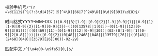 校验手机号`/^(?=\d{11}$)^1(?:3\d|4[57]|5[^4\D]|66|7[^249\D]|8\d|9[89])\d{8}$/`

时间格式YYYY-MM-DD: `(([0-9]{3}[1-9]|[0-9]{2}[1-9][0-9]{1}|[0-9]{1}[1-9][0-9]{2}|[1-9][0-9]{3})-(((0[13578]|1[02])-(0[1-9]|[12][0-9]|3[01]))|((0[469]|11)-(0[1-9]|[12][0-9]|30))|(02-(0[1-9]|[1][0-9]|2[0-8]))))|((([0-9]{2})(0[48]|[2468][048]|[13579][26])|((0[48]|[2468][048]|[3579][26])00))-02-29)`

匹配中文 `/^[\u4e00-\u9fa5]{0,}$/`
